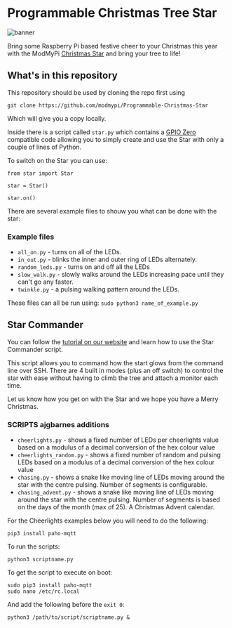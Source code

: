 # Programmable Christmas Tree Star
![banner](https://github.com/modmypi/Programmable-Christmas-Star/blob/master/github_star.png)

Bring some Raspberry Pi based festive cheer to your Christmas this year with the ModMyPi [Christmas Star](https://www.modmypi.com/raspberry-pi-christmas-tree-star) and bring your tree to life!

## What's in this repository

This repository should be used by cloning the repo first using

`git clone https://github.com/modmypi/Programmable-Christmas-Star`

Which will give you a copy locally.

Inside there is a script called `star.py` which contains a [GPIO Zero](https://github.com/RPi-Distro/python-gpiozero) compatible code allowing you to simply create and use the Star with only a couple of lines of Python.

To switch on the Star you can use:

```
from star import Star

star = Star()

star.on()
```

There are several example files to shouw you what can be done with the star:

### Example files

* `all_on.py` - turns on all of the LEDs.
* `in_out.py` - blinks the inner and outer ring of LEDs alternately.
* `random_leds.py` - turns on and off all the LEDs
* `slow_walk.py` - slowly walks around the LEDs increasing pace until they can't go any faster.
* `twinkle.py` - a pulsing walking pattern around the LEDs.

These files can all be run using:
`sudo python3 name_of_example.py`

## Star Commander
You can follow the [tutorial on our website](https://www.modmypi.com/blog/christmas-tree-star-guide) and learn how to use the Star Commander script.

This script allows you to command how the start glows from the command line over SSH. There are 4 built in modes (plus an off switch) to control the star with ease without having to climb the tree and attach a monitor each time.

Let us know how you get on with the Star and we hope you have a Merry Christmas.

### SCRIPTS ajgbarnes additions 


* `cheerlights.py` - shows a fixed number of LEDs per cheerlights value based on a modulus of a decimal conversion of the hex colour value
* `cheerlights_random.py` - shows a fixed number of random and pulsing LEDs based on a modulus of a decimal conversion of the hex colour value
* `chasing.py` - shows a snake like moving line of LEDs moving around the star with the centre pulsing. Number of segments is configurable.
* `chasing_advent.py` - shows a snake like moving line of LEDs moving around the star with the centre pulsing. Number of segments is based on the days of the month (max of 25). A Christmas Advent calendar.

For the Cheerlights examples below you will need to do the following:
```
pip3 install paho-mqtt
```

To run the scripts:
```
python3 scriptname.py
```

To get the script to execute on boot: 
```
sudo pip3 install paho-mqtt
sudo nano /etc/rc.local 
```

And add the following before the `exit 0`:
```
python3 /path/to/script/scriptname.py &
```


